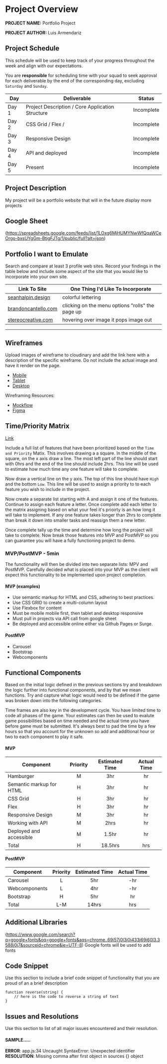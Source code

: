 # Project Overview

**PROJECT NAME:** Portfolio Project

**PROJECT AUTHOR:** Luis Armendariz 

## Project Schedule

This schedule will be used to keep track of your progress throughout the week and align with our expectations.  

You are **responsible** for scheduling time with your squad to seek approval for each deliverable by the end of the corresponding day, excluding `Saturday` and `Sunday`.

|  Day | Deliverable | Status
|---|---| ---|
|Day 1| Project Description / Core Application Structure | Incomplete
|Day 2| CSS Grid / Flex /  | Incomplete
|Day 3| Responsive Design | Incomplete
|Day 4| API and deployed | Incomplete
|Day 5| Present | Incomplete



## Project Description

My project will be a portfolio website that will in the future display more projects 

## Google Sheet

 (https://spreadsheets.google.com/feeds/list/1LOxg6MjHUMYNwWfQqaWCeOrgo-bxsUYgGm-BtigFJTg/1/public/full?alt=json)

## Portfolio I want to Emulate

Search and compare at least 3 profile web sites.  Record your findings in the table below and include some aspect of the site that you would like to incorporate into your own site.

Link To Site  | One Thing I'd Like To Incorporate | 
| ------------- | ------------- |
| [seanhalpin.design](http://www.seanhalpin.design/)| colorful lettering 
|[brandoncantello.com](https://brandoncantello.com) | clicking on the menu options "rolls" the page up|
| [stereocreative.com](https://stereocreative.com/) |  hovering over image it pops image out 

---

## Wireframes

Upload images of wireframe to cloudinary and add the link here with a description of the specific wireframe. Do not include the actual image and have it render on the page.  

- [Mobile](https://imgur.com/a/Qa7d6g6)
- [Tablet](https://imgur.com/a/hucF0Mu)
- [Desktop](https://imgur.com/a/hucF0Mu)

Wireframing Resources:

- [Mockflow](https://mockflow.com/app/#Wireframe)
- [Figma](https://www.figma.com/)


## Time/Priority Matrix 

[Link](https://imgur.com/a/ijRdpNz)

Include a full list of features that have been prioritized based on the `Time and Priority` Matix.  This involves drawing a a square.  In the middle of the square, on the x axis draw a line.  The most left part of the line should start with 0hrs and the end of the line should include 2hrs.  This line will be used to estimate how much time any one feature will take to complete. 

Now draw a vertical line on the y axis.  The top of this line should have `High` and the bottom `Low`.  This line will be used to assign a priority to to each feature you wish to include in the project.  

Now create a separate list starting with A and assign it one of the features.  Continue to assign each feature a letter.  Once complete add each letter to the matrix assigning based on what your feel it's prioirty is an how long it will take to implement. If any one feature takes longer than 2hrs to complete than break it down into smaller tasks and reassign them a new letter. 

Once complete tally up the time and determine how long the project will take to complete. Now break those features into MVP and PostMVP so you can guarantee you will have a fully functioning project to demo. 

### MVP/PostMVP - 5min

The functionality will then be divided into two separate lists: MPV and PostMVP.  Carefully decided what is placed into your MVP as the client will expect this functionality to be implemented upon project completion.  

#### MVP (examples)

- Use semantic markup for HTML and CSS, adhering to best practices.
- Use CSS GRID to create a multi-column layout
- Use Flexbox for content
- Must be mobile mobile first, then tablet and desktop responsive
- Must pull in projects via API call from google sheet
- Be deployed and accessible online either via Github Pages or Surge.

#### PostMVP 

- Carousel 
- Bootstrap
- Webcomponents

## Functional Components

Based on the initial logic defined in the previous sections try and breakdown the logic further into functional components, and by that we mean functions.  Try and capture what logic would need to be defined if the game was broken down into the following categories.

Time frames are also key in the development cycle.  You have limited time to code all phases of the game.  Your estimates can then be used to evalute game possibilities based on time needed and the actual time you have before game must be submitted. It's always best to pad the time by a few hours so that you account for the unknown so add and additional hour or two to each component to play it safe.

#### MVP
| Component | Priority | Estimated Time | Actual Time |
| --- | :---: |  :---: | :---: | 
| Hamburger | M | 3hr | hr |
| Semantic markup for HTML | H | 3hr | hr |
| CSS Grid | H | 3hr | hr |  
| Flex  | H | 3hr|  hr | 
| Responsive Design | M | 3hr | hr|
| Working with API | M | 2hrs|  hr | 
| Deployed and accessible | M | 1.5hr | hr | hr |
| Total | H | 18.5hrs| hrs |

#### PostMVP
| Component | Priority | Estimated Time | Actual Time |
| --- | :---: |  :---: | :---: | 
| Carousel | L | 5hr | -hr | hr |
| Webcomponents | L | 4hr | -hr | hr |
| Bootstrap | H | 5hr | hr |
| Total | L-M | 14hrs| hrs |

## Additional Libraries
 (https://www.google.com/search?q=google+fonts&oq=google+fonts&aqs=chrome..69i57j0l3j0i433j69i60l3.3588j0j7&sourceid=chrome&ie=UTF-8) Google fonts will be used to add fonts

## Code Snippet

Use this section to include a brief code snippet of functionality that you are proud of an a brief description  

```
function reverse(string) {
	// here is the code to reverse a string of text
}
```

## Issues and Resolutions
 Use this section to list of all major issues encountered and their resolution.

#### SAMPLE.....
**ERROR**: app.js:34 Uncaught SyntaxError: Unexpected identifier                                
**RESOLUTION**: Missing comma after first object in sources {} object
